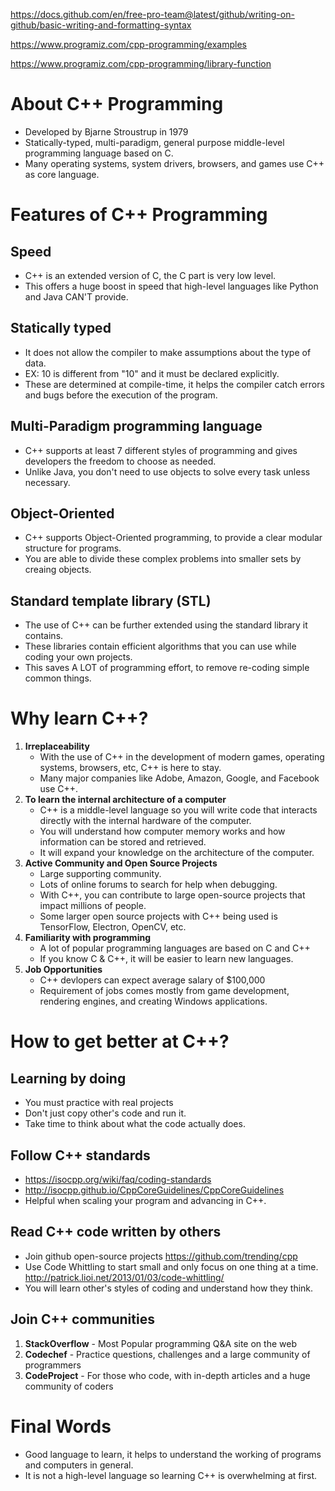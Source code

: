 https://docs.github.com/en/free-pro-team@latest/github/writing-on-github/basic-writing-and-formatting-syntax

https://www.programiz.com/cpp-programming/examples

https://www.programiz.com/cpp-programming/library-function


# About C++ Programming
- Developed by Bjarne Stroustrup in 1979
- Statically-typed, multi-paradigm, general purpose middle-level programming language based on C.
- Many operating systems, system drivers, browsers, and games use C++ as core language.

# Features of C++ Programming
## Speed
- C++ is an extended version of C, the C part is very low level. 
- This offers a huge boost in speed that high-level languages like Python and Java CAN'T provide.

## Statically typed
- It does not allow the compiler to make assumptions about the type of data.
- EX: 10 is different from "10" and it must be declared explicitly. 
- These are determined at compile-time, it helps the compiler catch errors and bugs before the execution of the program.

## Multi-Paradigm programming language
- C++ supports at least 7 different styles of programming and gives developers the freedom to choose as needed.
- Unlike Java, you don't need to use objects to solve every task unless necessary.

## Object-Oriented
- C++ supports Object-Oriented programming, to provide a clear modular structure for programs.
- You are able to divide these complex problems into smaller sets by creaing objects. 

## Standard template library (STL)
- The use of C++ can be further extended using the standard library it contains.
- These libraries contain efficient algorithms that you can use while coding your own projects. 
- This saves A LOT of programming effort, to remove re-coding simple common things. 


# Why learn C++?
1. **Irreplaceability**
   - With the use of C++ in the development of modern games, operating systems, browsers, etc, C++ is here to stay.
   - Many major companies like Adobe, Amazon, Google, and Facebook use C++.
2. **To learn the internal architecture of a computer**
   - C++ is a middle-level language so you will write code that interacts directly with the internal hardware of the computer.
   - You will understand how computer memory works and how information can be stored and retrieved.
   - It will expand your knowledge on the architecture of the computer.
3. **Active Community and Open Source Projects**
   - Large supporting community.
   - Lots of online forums to search for help when debugging. 
   - With C++, you can contribute to large open-source projects that impact millions of people.
   - Some larger open source projects with C++ being used is TensorFlow, Electron, OpenCV, etc.
4. **Familiarity with programming**
   - A lot of popular programming languages are based on C and C++
   - If you know C & C++, it will be easier to learn new languages.
5. **Job Opportunities**
   - C++ devlopers can expect average salary of $100,000
   - Requirement of jobs comes mostly from game development, rendering engines, and creating Windows applications. 
   
   
# How to get better at C++?
## Learning by doing
- You must practice with real projects
- Don't just copy other's code and run it.
- Take time to think about what the code actually does.

## Follow C++ standards
- https://isocpp.org/wiki/faq/coding-standards
- http://isocpp.github.io/CppCoreGuidelines/CppCoreGuidelines
- Helpful when scaling your program and advancing in C++.

## Read C++ code written by others
- Join github open-source projects https://github.com/trending/cpp
- Use Code Whittling to start small and only focus on one thing at a time. http://patrick.lioi.net/2013/01/03/code-whittling/
- You will learn other's styles of coding and understand how they think.

## Join C++ communities
1. **StackOverflow** - Most Popular programming Q&A site on the web
2. **Codechef** - Practice questions, challenges and a large community of programmers
3. **CodeProject** - For those who code, with in-depth articles and a huge community of coders
  
# Final Words
- Good language to learn, it helps to understand the working of programs and computers in general.
- It is not a high-level language so learning C++ is overwhelming at first.
